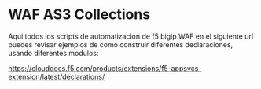 # WAF AS3 Collections
Aqui todos los scripts de automatizacion de f5 bigip WAF
en el siguiente url puedes revisar ejemplos de como construir diferentes declaraciones, usando diferentes modulos:

https://clouddocs.f5.com/products/extensions/f5-appsvcs-extension/latest/declarations/